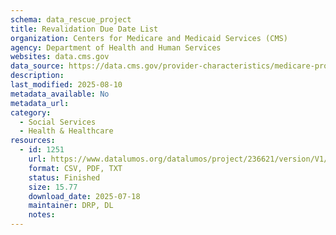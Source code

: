 ```yaml
---
schema: data_rescue_project 
title: Revalidation Due Date List
organization: Centers for Medicare and Medicaid Services (CMS)
agency: Department of Health and Human Services
websites: data.cms.gov
data_source: https://data.cms.gov/provider-characteristics/medicare-provider-supplier-enrollment/revalidation-due-date-list
description: 
last_modified: 2025-08-10
metadata_available: No
metadata_url: 
category:
  - Social Services 
  - Health & Healthcare 
resources:
  - id: 1251
    url: https://www.datalumos.org/datalumos/project/236621/version/V1/view
    format: CSV, PDF, TXT
    status: Finished
    size: 15.77
    download_date: 2025-07-18
    maintainer: DRP, DL
    notes: 
---
```

